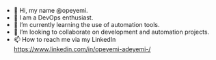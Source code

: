 - 👋 Hi, my name @opeyemi.
- 👀 I am a DevOps enthusiast.
- 🌱 I’m currently learning the use of automation tools.
- 💞️ I’m looking to collaborate on development and automation projects.
- 📫 How to reach me via my LinkedIn https://www.linkedin.com/in/opeyemi-adeyemi-/
